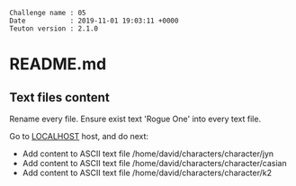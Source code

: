 ```
Challenge name : 05
Date           : 2019-11-01 19:03:11 +0000
Teuton version : 2.1.0
```
# README.md

## Text files content

Rename every file.
Ensure exist text 'Rogue One' into every text file.

Go to [LOCALHOST](#required-hosts) host, and do next:
* Add content to ASCII text file /home/david/characters/character/jyn
* Add content to ASCII text file /home/david/characters/character/casian
* Add content to ASCII text file /home/david/characters/character/k2

